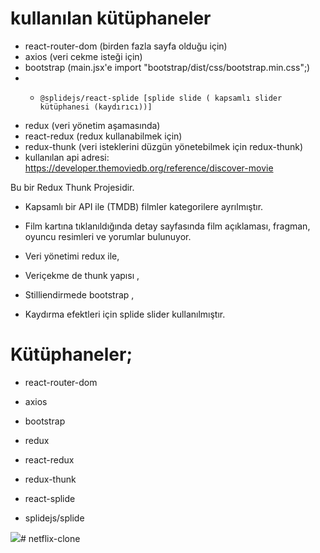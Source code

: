 # kullanılan kütüphaneler
- react-router-dom (birden fazla sayfa olduğu için)
- axios (veri cekme isteği için)
- bootstrap (main.jsx'e import "bootstrap/dist/css/bootstrap.min.css";)
- -     @splidejs/react-splide [splide slide ( kapsamlı slider kütüphanesi (kaydırıcı))]
- redux (veri yönetim aşamasında)
- react-redux (redux kullanabilmek için)
- redux-thunk (veri  isteklerini düzgün yönetebilmek için redux-thunk)
- kullanılan api adresi: https://developer.themoviedb.org/reference/discover-movie
 
 Bu bir Redux Thunk Projesidir.
- Kapsamlı bir API ile (TMDB) filmler kategorilere ayrılmıştır.

- Film kartına tıklanıldığında detay sayfasında film açıklaması, fragman, oyuncu resimleri ve yorumlar bulunuyor.

- Veri yönetimi redux ile,

- Veriçekme de thunk yapısı ,

- Stilliendirmede bootstrap ,

- Kaydırma efektleri için splide slider kullanılmıştır.

# Kütüphaneler;
* react-router-dom

* axios

* bootstrap

* redux

* react-redux

* redux-thunk

* react-splide

* splidejs/splide


<img src="Görsel.gif"/># netflix-clone
